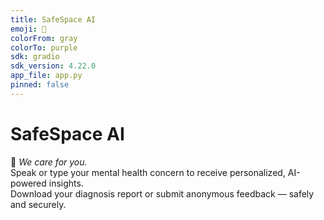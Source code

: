 ```yaml
---
title: SafeSpace AI
emoji: 🧠
colorFrom: gray
colorTo: purple
sdk: gradio
sdk_version: 4.22.0
app_file: app.py
pinned: false
---
```


# SafeSpace AI

💙 *We care for you.*  
Speak or type your mental health concern to receive personalized, AI-powered insights.  
Download your diagnosis report or submit anonymous feedback — safely and securely.
